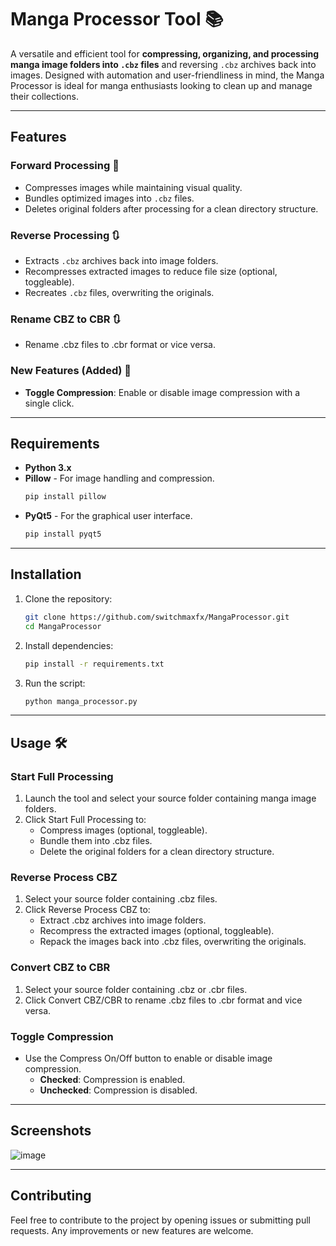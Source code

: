 # Manga Processor Tool 📚  

A versatile and efficient tool for **compressing, organizing, and processing manga image folders into `.cbz` files** and reversing `.cbz` archives back into images. Designed with automation and user-friendliness in mind, the Manga Processor is ideal for manga enthusiasts looking to clean up and manage their collections.  

---

## Features  

### Forward Processing 🔄  
- Compresses images while maintaining visual quality.  
- Bundles optimized images into `.cbz` files.  
- Deletes original folders after processing for a clean directory structure.  

### Reverse Processing 🔃  
- Extracts `.cbz` archives back into image folders.  
- Recompresses extracted images to reduce file size (optional, toggleable).
- Recreates `.cbz` files, overwriting the originals.

### Rename CBZ to CBR 🔃  
- Rename .cbz files to .cbr format or vice versa.

### New Features (Added) 🌟
- **Toggle Compression**: Enable or disable image compression with a single click.

---

## Requirements

- **Python 3.x**
- **Pillow** - For image handling and compression.
   ```bash
   pip install pillow
- **PyQt5** - For the graphical user interface.
   ```bash
   pip install pyqt5

---

## Installation 

1. Clone the repository:
   ```bash
   git clone https://github.com/switchmaxfx/MangaProcessor.git
   cd MangaProcessor

2. Install dependencies:
   ```bash
   pip install -r requirements.txt

3. Run the script:
   ```bash
   python manga_processor.py

---

## **Usage** 🛠️  

### **Start Full Processing**

1. Launch the tool and select your source folder containing manga image folders.
2. Click Start Full Processing to:
   - Compress images (optional, toggleable).
   - Bundle them into .cbz files.
   - Delete the original folders for a clean directory structure.
  
### **Reverse Process CBZ**

1. Select your source folder containing .cbz files.
2. Click Reverse Process CBZ to:
   - Extract .cbz archives into image folders.
   - Recompress the extracted images (optional, toggleable).
   - Repack the images back into .cbz files, overwriting the originals.
  
### **Convert CBZ to CBR**

1. Select your source folder containing .cbz or .cbr files.
2. Click Convert CBZ/CBR to rename .cbz files to .cbr format and vice versa.

### **Toggle Compression**

- Use the Compress On/Off button to enable or disable image compression.
  - **Checked**: Compression is enabled.
  - **Unchecked**: Compression is disabled.

---

## **Screenshots**

![image](https://github.com/user-attachments/assets/d55ba6c4-9fc8-44bc-a825-e0ad6c1a419b)


---

## **Contributing**

Feel free to contribute to the project by opening issues or submitting pull requests. Any improvements or new features are welcome.

